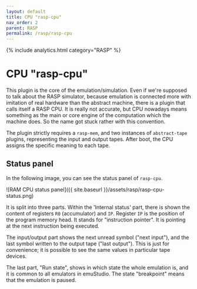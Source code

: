 ```yaml
---
layout: default
title: CPU "rasp-cpu"
nav_order: 2
parent: RASP
permalink: /rasp/rasp-cpu
---
```


{% include analytics.html category="RASP" %}

# CPU "rasp-cpu"

This plugin is the core of the emulation/simulation. Even if we're supposed to talk about the RASP simulator, because
emulation is connected more with imitation of real hardware than the abstract machine, there is a plugin that calls
itself a RASP CPU. It is really not accurate, but CPU nowadays means something as the
main or core engine of the computation which the machine does. So the name got stuck rather with this convention.

The plugin strictly requires a `rasp-mem`, and two instances of `abstract-tape` plugins, representing the input and 
output tapes. After boot, the CPU assigns the specific meaning to each tape.


## Status panel

In the following image, you can see the status panel of `rasp-cpu`.

![RAM CPU status panel]({{ site.baseurl }}/assets/rasp/rasp-cpu-status.png)

It is split into three parts. Within the 'Internal status' part, there is shown the content of registers `R0`
(accumulator) and `IP`. Register `IP` is the position of the program memory head. It stands for "instruction pointer". It
is pointing at the next instruction being executed.

The input/output part shows the next unread symbol ("next input"), and the last symbol written to the output tape ("last
output"). This is just for convenience; it is possible to see the same values in particular tape devices.

The last part, "Run state", shows in which state the whole emulation is, and it is common to all emulators in emuStudio.
The state "breakpoint" means that the emulation is paused.
